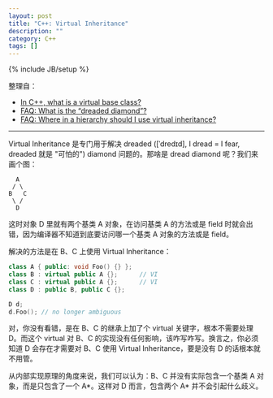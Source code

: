 ```yaml
---
layout: post
title: "C++: Virtual Inheritance"
description: ""
category: C++
tags: []
---
```

{% include JB/setup %}

整理自：

- [In C++, what is a virtual base class?](http://stackoverflow.com/questions/21558/in-c-what-is-a-virtual-base-class)
- [FAQ: What is the “dreaded diamond”?](https://isocpp.org/wiki/faq/multiple-inheritance#mi-diamond)
- [FAQ: Where in a hierarchy should I use virtual inheritance?](https://isocpp.org/wiki/faq/multiple-inheritance#virtual-inheritance-where)

-----

Virtual Inheritance 是专门用于解决 dreaded ([ˈdredɪd], I dread = I fear, dreaded 就是 "可怕的") diamond 问题的。那啥是 dread diamond 呢？我们来画个图：

	  A
	 / \
	B   C
	 \ /
	  D
	  
这时对象 D 里就有两个基类 A 对象，在访问基类 A 的方法或是 field 时就会出错，因为编译器不知道到底要访问哪一个基类 A 对象的方法或是 field。

解决的方法是在 B、C 上使用 Virtual Inheritance：

```cpp
class A { public: void Foo() {} };
class B : virtual public A {};		// VI
class C : virtual public A {};		// VI
class D : public B, public C {};

D d;
d.Foo(); // no longer ambiguous
```

对，你没有看错，是在 B、C 的继承上加了个 virtual 关键字，根本不需要处理 D。而这个 virtual 对 B、C 的实现没有任何影响，该咋写咋写。换言之，你必须知道 D 会存在才需要对 B、C 使用 Virtual Inheritance，要是没有 D 的话根本就不用管。

从内部实现原理的角度来说，我们可以认为：B、C 并没有实际包含一个基类 A 对象，而是只包含了一个 A\*。这样对 D 而言，包含两个 A\* 并不会引起什么歧义。